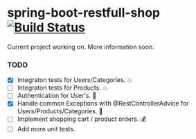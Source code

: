 # spring-boot-restfull-shop [![Build Status](https://travis-ci.org/rmitula/spring-boot-restfull-shop.svg?branch=master)](https://travis-ci.org/rmitula/spring-boot-restfull-shop)

Current project working on. More information soon.

### TODO
- [x] Integraton tests for Users/Categories. :collision:
- [ ] Integraton tests for Products. :collision:
- [ ] Authentication for User's. :closed_lock_with_key:
- [x] Handle common Exceptions with @RestControllerAdvice for Users/Products/Categories. :syringe:
- [ ] Implement shopping cart / product orders. :moneybag:
- [ ] Add more unit tests.
